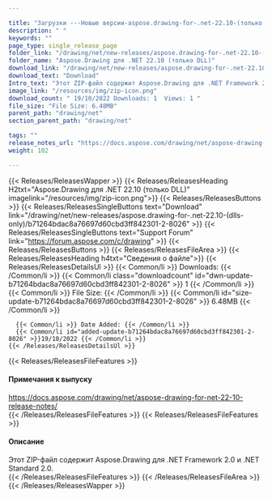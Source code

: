 ```yaml
---

title: "Загрузки ---Новые версии-aspose.drawing-for-.net-22.10-(только dll)"
description: " "
keywords: ""
page_type: single_release_page
folder_link: "/drawing/net/new-releases/aspose.drawing-for-.net-22.10-(dlls-only)/"
folder_name: "Aspose.Drawing для .NET 22.10 (только DLL)"
download_link: "/drawing/net/new-releases/aspose.drawing-for-.net-22.10-(dlls-only)/b71264bdac8a76697d60cbd3ff842301-2-8026"
download_text: "Download"
Intro_text: "Этот ZIP-файл содержит Aspose.Drawing для .NET Framework 2.0 и .NET Standard 2.0."
image_link: "/resources/img/zip-icon.png"
download_count: " 19/10/2022 Downloads: 1  Views: 1 "
file_size: "File Size: 6.48MB"
parent_path: "drawing/net"
section_parent_path: "drawing/net"

tags: ""
release_notes_url: "https://docs.aspose.com/drawing/net/aspose-drawing-for-net-22-10-release-notes/"
weight: 102

---
```


{{< Releases/ReleasesWapper >}}
  {{< Releases/ReleasesHeading H2txt="Aspose.Drawing для .NET 22.10 (только DLL)" imagelink="/resources/img/zip-icon.png">}}
  {{< Releases/ReleasesButtons >}}
    {{< Releases/ReleasesSingleButtons text="Download" link="/drawing/net/new-releases/aspose.drawing-for-.net-22.10-(dlls-only)/b71264bdac8a76697d60cbd3ff842301-2-8026" >}}
    {{< Releases/ReleasesSingleButtons text="Support Forum" link="https://forum.aspose.com/c/drawing" >}}
  {{< Releases/ReleasesButtons >}}
  {{< Releases/ReleasesFileArea >}}
    {{< Releases/ReleasesHeading h4txt="Сведения о файле">}}
    {{< Releases/ReleasesDetailsUl >}}
      {{< Common/li >}} Downloads: {{< /Common/li >}}
      {{< Common/li class="downloadcount" id="dwn-update-b71264bdac8a76697d60cbd3ff842301-2-8026" >}} 1 {{< /Common/li >}}
      {{< Common/li >}} File Size: {{< /Common/li >}}
      {{< Common/li id="size-update-b71264bdac8a76697d60cbd3ff842301-2-8026" >}} 6.48MB {{< /Common/li >}}

      {{< Common/li >}} Date Added: {{< /Common/li >}}
      {{< Common/li id="added-update-b71264bdac8a76697d60cbd3ff842301-2-8026" >}}19/10/2022 {{< /Common/li >}}
    {{< /Releases/ReleasesDetailsUl >}}

  {{< Releases/ReleasesFileFeatures >}}
      <h4>Примечания к выпуску</h4><div> <a href='https://docs.aspose.com/drawing/net/aspose-drawing-for-net-22-10-release-notes/'>https://docs.aspose.com/drawing/net/aspose-drawing-for-net-22-10-release-notes/</a></div>
  {{< /Releases/ReleasesFileFeatures >}}
  {{< Releases/ReleasesFileFeatures >}}
      <h4>Описание</h4><div class="HTMLDescription"> Этот ZIP-файл содержит Aspose.Drawing для .NET Framework 2.0 и .NET Standard 2.0.</div>
  {{< /Releases/ReleasesFileFeatures >}}
 {{< /Releases/ReleasesFileArea >}}
{{< /Releases/ReleasesWapper >}}



